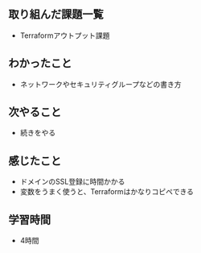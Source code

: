 ## 取り組んだ課題一覧
- Terraformアウトプット課題

## わかったこと
- ネットワークやセキュリティグループなどの書き方

## 次やること
- 続きをやる

## 感じたこと
- ドメインのSSL登録に時間かかる
- 変数をうまく使うと、Terraformはかなりコピペできる

## 学習時間
- 4時間